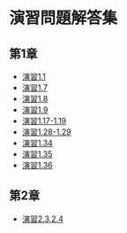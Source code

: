 演習問題解答集
====

第1章
----

- [演習1.1](https://github.com/daimatz/w8prml/blob/master/files/2012-09-24/prml1.1.pdf?raw=true)
- [演習1.7](https://github.com/daimatz/w8prml/blob/master/files/2012-09-24/ex_1-7.JPG?raw=true)
- [演習1.8](https://github.com/daimatz/w8prml/blob/master/files/2012-09-24/ex_1-8.pdf?raw=true)
- [演習1.9](https://github.com/daimatz/w8prml/blob/master/files/2012-09-24/ex_1-9.pdf?raw=true)
- [演習1.17-1.19](https://github.com/daimatz/w8prml/blob/master/files/2012-10-02/ex1.17-1.19.pdf?raw=true)
- [演習1.28-1.29](https://github.com/daimatz/w8prml/blob/master/files/2012-10-02/prml1.28,29.pdf?raw=true)
- [演習1.34](https://github.com/daimatz/w8prml/blob/master/files/2012-10-02/PRML-1.34.pdf?raw=true)
- [演習1.35](https://github.com/daimatz/w8prml/blob/master/files/2012-10-02/ex1-35.pdf?raw=true)
- [演習1.36](https://github.com/daimatz/w8prml/blob/master/files/2012-10-02/PRML-1.36.JPG?raw=true)

第2章
----

- [演習2.3,2.4](https://github.com/daimatz/w8prml/blob/master/files/2012-10-15/ex2.3,2.4.pdf?raw=true)

